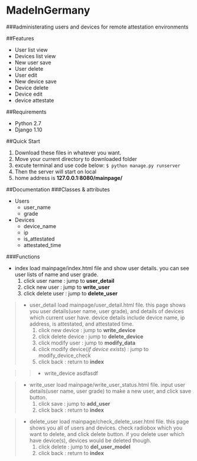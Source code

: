 MadeInGermany
================
###administerating users and devices for remote attestation environments

##Features
+ User list view
+ Devices list view
+ New user save
+ User delete
+ User edit
+ New device save
+ Device delete
+ Device edit
+ device attestate

##Requirements
+ Python 2.7
+ Django 1.10

##Quick Start
1. Download these files in whatever you want.
2. Move your current directory to downloaded folder
3. excute terminal and use code below:
`
$ python manage.py runserver
`
4. Then the server will start on local
5. home address is **127.0.0.1:8080/mainpage/**

##Documentation
###Classes & attributes
+ Users
	+ user_name
	+ grade
+ Devices
	+ device_name
	+ ip
	+ is_attestated
	+ attestated_time

###Functions
+ index
load mainpage/index.html file and show user details. you can see user lists of name and user grade.
	1. click user name : jump to **user_detail**
	2. click new user : jump to **write_user**
	3. click delete user : jump to **delete_user**

>+ user_detail
>load mainpage/user_detail.html file. this page shows you user details(user name, user grade), and details of devices which current user have. device details include device name, ip address, is attestated, and attestated time.
>	1. click new device : jump to **write_device**
>	2. click delete device : jump to **delete_device**
>	3. click modify user : jump to **modify_data**
>	4. click modify device(*if device exists*) : jump to modify_device_check
>	5. click back : return to **index**

>>+ write_device
>>asdfasdf

>+ write_user
>load mainpage/write_user_status.html file. input user details(user name, user grade) to make a new user, and click save button.
>	1. click save : jump to **add_user**
>	2. click back : return to **index**

>+ delete_user
>load mainpage/check_delete_user.html file. this page shows you all of users and devices. check radiobox which you want to delete, and click delete button. if you delete user which have device(s), devices would be deleted though.
>	1. click delete : jump to **del_user_model**
>	2. click back : return to **index**